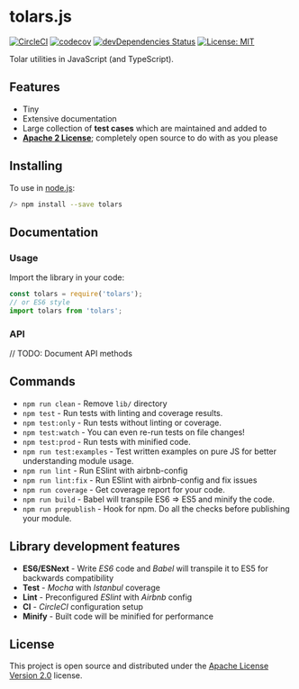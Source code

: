 tolars.js
=========

[![CircleCI](https://circleci.com/gh/runningbeta/tolars.js/tree/master.svg?style=svg)](https://circleci.com/gh/runningbeta/tolars.js/tree/master)
[![codecov](https://codecov.io/gh/runningbeta/tolars.js/branch/master/graph/badge.svg)](https://codecov.io/gh/runningbeta/tolars.js)
[![devDependencies Status](https://david-dm.org/runningbeta/tolars.js/dev-status.svg)](https://david-dm.org/runningbeta/tolars.js?type=dev)
[![License: MIT](https://img.shields.io/badge/License-Apache2-blue.svg)](https://opensource.org/licenses/Apache-2.0)

Tolar utilities in JavaScript (and TypeScript).

Features
--------

- Tiny
- Extensive documentation
- Large collection of **test cases** which are maintained and added to
- **[Apache 2 License](./LICENSE)**; completely open source to do with as you please

Installing
----------

To use in [node.js](https://nodejs.org/):

```bash
/> npm install --save tolars
```

Documentation
-------------

### Usage

Import the library in your code:

```js
const tolars = require('tolars');
// or ES6 style
import tolars from 'tolars';
```

### API

// TODO: Document API methods

Commands
--------
- `npm run clean` - Remove `lib/` directory
- `npm test` - Run tests with linting and coverage results.
- `npm test:only` - Run tests without linting or coverage.
- `npm test:watch` - You can even re-run tests on file changes!
- `npm test:prod` - Run tests with minified code.
- `npm run test:examples` - Test written examples on pure JS for better understanding module usage.
- `npm run lint` - Run ESlint with airbnb-config
- `npm run lint:fix` - Run ESlint with airbnb-config and fix issues
- `npm run coverage` - Get coverage report for your code.
- `npm run build` - Babel will transpile ES6 => ES5 and minify the code.
- `npm run prepublish` - Hook for npm. Do all the checks before publishing your module.

Library development features
----------------------------

- **ES6/ESNext** - Write _ES6_ code and _Babel_ will transpile it to ES5 for backwards compatibility
- **Test** - _Mocha_ with _Istanbul_ coverage
- **Lint** - Preconfigured _ESlint_ with _Airbnb_ config
- **CI** - _CircleCI_ configuration setup
- **Minify** - Built code will be minified for performance

License
-------

This project is open source and distributed under the [Apache License Version 2.0](./LICENSE) license.
